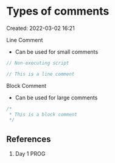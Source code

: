 # Types of comments
Created: 2022-03-02 16:21

Line Comment
- Can be used for small comments
```java
// Non-executing script

// This is a line comment
```

Block Comment
- Can be used for large comments
```java
/*
 * This is a block comment
 */
```

## References
1. Day 1 PROG